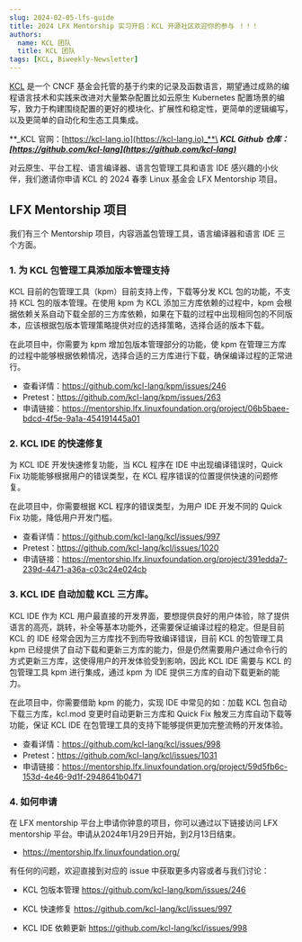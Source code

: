```yaml
---
slug: 2024-02-05-lfs-guide
title: 2024 LFX Mentorship 实习开启：KCL 开源社区欢迎你的参与 ！！！
authors:
  name: KCL 团队
  title: KCL 团队
tags: [KCL, Biweekly-Newsletter]
---
```


[KCL](https://github.com/kcl-lang) 是一个 CNCF 基金会托管的基于约束的记录及函数语言，期望通过成熟的编程语言技术和实践来改进对大量繁杂配置比如云原生 Kubernetes 配置场景的编写，致力于构建围绕配置的更好的模块化、扩展性和稳定性，更简单的逻辑编写，以及更简单的自动化和生态工具集成。

**_KCL 官网：[https://kcl-lang.io](https://kcl-lang.io)_**\
**_KCL Github 仓库：[https://github.com/kcl-lang](https://github.com/kcl-lang)_**

对云原生、平台工程、语言编译器、语言包管理工具和语言 IDE 感兴趣的小伙伴，我们邀请你申请 KCL 的 2024 春季 Linux 基金会 LFX Mentorship 项目。

## LFX Mentorship 项目

我们有三个 Mentorship 项目，内容涵盖包管理工具，语言编译器和语言 IDE 三个方面。

### 1. 为 KCL 包管理工具添加版本管理支持

KCL 目前的包管理工具（kpm）目前支持上传，下载等分发 KCL 包的功能，不支持 KCL 包的版本管理。在使用 kpm 为 KCL 添加三方库依赖的过程中，kpm 会根据依赖关系自动下载全部的三方库依赖，如果在下载的过程中出现相同包的不同版本，应该根据包版本管理策略提供对应的选择策略，选择合适的版本下载。

在此项目中，你需要为 kpm 增加包版本管理部分的功能，使 kpm 在管理三方库的过程中能够根据依赖情况，选择合适的三方库进行下载，确保编译过程的正常进行。

- 查看详情：https://github.com/kcl-lang/kpm/issues/246
- Pretest：https://github.com/kcl-lang/kpm/issues/263
- 申请链接：https://mentorship.lfx.linuxfoundation.org/project/06b5baee-bdcd-4f5e-9a1a-454191445a01

### 2. KCL IDE 的快速修复

为 KCL IDE 开发快速修复功能，当 KCL 程序在 IDE 中出现编译错误时，Quick Fix 功能能够根据用户的错误类型，在 KCL 程序错误的位置提供快速的问题修复。

在此项目中，你需要根据 KCL 程序的错误类型，为用户 IDE 开发不同的 Quick Fix 功能，降低用户开发门槛。

- 查看详情：https://github.com/kcl-lang/kcl/issues/997
- Pretest：https://github.com/kcl-lang/kcl/issues/1020
- 申请链接：https://mentorship.lfx.linuxfoundation.org/project/391edda7-239d-4471-a36a-c03c24e024cb

### 3. KCL IDE 自动加载 KCL 三方库。

KCL IDE 作为 KCL 用户最直接的开发界面，要想提供良好的用户体验，除了提供语言的高亮，跳转，补全等基本功能外，还需要保证编译过程的稳定。但是目前 KCL 的 IDE 经常会因为三方库找不到而导致编译错误，目前 KCL 的包管理工具 kpm 已经提供了自动下载和更新三方库的能力，但是仍然需要用户通过命令行的方式更新三方库，这使得用户的开发体验受到影响，因此 KCL IDE 需要与 KCL 的包管理工具 kpm 进行集成，通过 kpm 为 IDE 提供三方库的自动下载更新的能力。

在此项目中，你需要借助 kpm 的能力，实现 IDE 中常见的如：加载 KCL 包自动下载三方库，kcl.mod 变更时自动更新三方库和 Quick Fix 触发三方库自动下载等功能，保证 KCL IDE 在包管理工具的支持下能够提供更加完整流畅的开发体验。

- 查看详情：https://github.com/kcl-lang/kcl/issues/998
- Pretest：https://github.com/kcl-lang/kcl/issues/1031
- 申请链接：https://mentorship.lfx.linuxfoundation.org/project/59d5fb6c-153d-4e46-9d1f-2948641b0471

### 4. 如何申请

在 LFX mentorship 平台上申请你钟意的项目，你可以通过以下链接访问 LFX mentorship 平台。申请从2024年1月29日开始，到2月13日结束。

- https://mentorship.lfx.linuxfoundation.org/

有任何的问题，欢迎直接到对应的 issue 中获取更多内容或者与我们讨论：

- KCL 包版本管理 https://github.com/kcl-lang/kpm/issues/246

- KCL 快速修复 https://github.com/kcl-lang/kcl/issues/997

- KCL IDE 依赖更新 https://github.com/kcl-lang/kcl/issues/998

